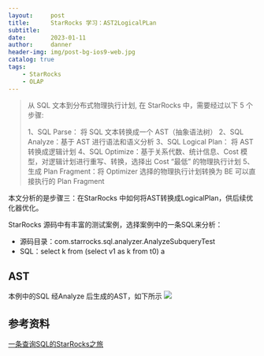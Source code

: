 ```yaml
---
layout:     post
title:      StarRocks 学习：AST2LogicalPLan
subtitle:
date:       2023-01-11
author:     danner
header-img: img/post-bg-ios9-web.jpg
catalog: true
tags:
    - StarRocks
    - OLAP
---
```


> 从 SQL 文本到分布式物理执行计划, 在 StarRocks 中，需要经过以下 5 个步骤:
>
> 1、SQL Parse： 将 SQL 文本转换成一个 AST（抽象语法树）
> 2、SQL Analyze：基于 AST 进行语法和语义分析
> 3、SQL Logical Plan： 将 AST 转换成逻辑计划
> 4、SQL Optimize：基于关系代数、统计信息、Cost 模型，对逻辑计划进行重写、转换，选择出 Cost “最低” 的物理执行计划
> 5、生成 Plan Fragment：将 Optimizer 选择的物理执行计划转换为 BE 可以直接执行的 Plan Fragment

本文分析的是步骤三：在StarRocks 中如何将AST转换成LogicalPlan，供后续优化器优化。

StarRocks 源码中有丰富的测试案例，选择案例中的一条SQL来分析：

- 源码目录：com.starrocks.sql.analyzer.AnalyzeSubqueryTest
- SQL：select k from (select v1 as k from t0) a

## AST

本例中的SQL 经Analyze 后生成的AST，如下所示
![](https://vendanner.github.io/img/StarRocks/AST.png)





## 参考资料

[一条查询SQL的StarRocks之旅](https://zhuanlan.zhihu.com/p/550520456)